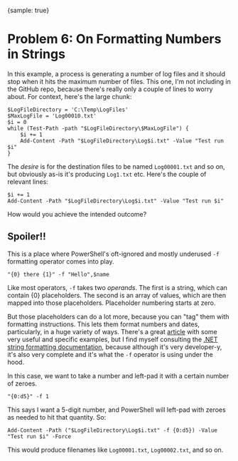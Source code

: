 {sample: true}
# Problem 6: On Formatting Numbers in Strings
In this example, a process is generating a number of log files and it should stop when it hits the maximum number of files.  This one, I'm not including in the GitHub repo, because there's really only a couple of lines to worry about. For context, here's the large chunk:

```
$LogFileDirectory = 'C:\Temp\LogFiles'
$MaxLogFile = 'Log00010.txt'
$i = 0
while (Test-Path -path "$LogFileDirectory\$MaxLogFile") {
    $i += 1
    Add-Content -Path "$LogFileDirectory\Log$i.txt" -Value "Test run $i"
}

```

The _desire_ is for the destination files to be named `Log00001.txt` and so on, but obviously as-is it's producing `Log1.txt` etc. Here's the couple of relevant lines:

```
$i += 1
Add-Content -Path "$LogFileDirectory\Log$i.txt" -Value "Test run $i"
```

How would you achieve the intended outcome?

## Spoiler!!
This is a place where PowerShell's oft-ignored and mostly underused `-f` formatting operator comes into play. 

```
"{0} there {1}" -f "Hello",$name
```

Like most operators, `-f` takes two _operands_. The first is a string, which can contain {0} placeholders. The second is an array of values, which are then mapped into those placeholders. Placeholder numbering starts at zero. 

But those placeholders can do a lot more, because you can "tag" them with formatting instructions. This lets them format numbers and dates, particularly, in a huge variety of ways. There's a great [article](https://social.technet.microsoft.com/wiki/contents/articles/7855.powershell-using-the-f-format-operator.aspx) with some very useful and specific examples, but I find myself consulting the [.NET string formatting documentation](https://msdn.microsoft.com/en-us/library/system.string.format(v=vs.110).aspx), because although it's very developer-y, it's also very complete and it's what the `-f` operator is using under the hood.

In this case, we want to take a number and left-pad it with a certain number of zeroes.  

```
"{0:d5}" -f 1 
```

This says I want a 5-digit number, and PowerShell will left-pad with zeroes as needed to hit that quantity.  So:

```
Add-Content -Path ("$LogFileDirectory\Log$i.txt" -f {0:d5}) -Value "Test run $i" -Force
```

This would produce filenames like `Log00001.txt`, `Log00002.txt`, and so on. 
